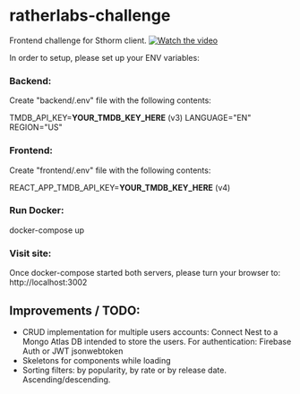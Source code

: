 # ratherlabs-challenge

Frontend challenge for Sthorm client.
[![Watch the video](https://img.youtube.com/vi/ocTmh7FGyF4/maxresdefault.jpg)](https://youtu.be/ocTmh7FGyF4)


In order to setup, please set up your ENV variables:

### Backend:

Create "backend/.env" file with the following contents:

TMDB_API_KEY=**YOUR_TMDB_KEY_HERE** (v3)
LANGUAGE="EN"
REGION="US"

### Frontend:

Create "frontend/.env" file with the following contents:

REACT_APP_TMDB_API_KEY=**YOUR_TMDB_KEY_HERE** (v4)

### Run Docker:

docker-compose up

### Visit site:

Once docker-compose started both servers, please turn your browser to:
http://localhost:3002

## Improvements / TODO:

- CRUD implementation for multiple users accounts:
  Connect Nest to a Mongo Atlas DB intended to store the users. 
  For authentication: Firebase Auth or JWT jsonwebtoken
- Skeletons for components while loading
- Sorting filters: by popularity, by rate or by release date. Ascending/descending.
